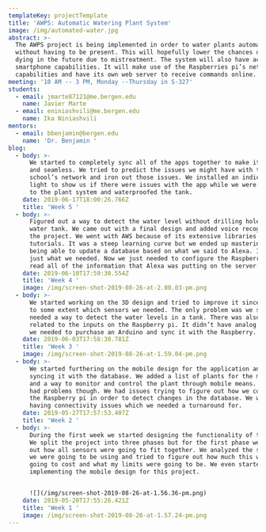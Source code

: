 ```yaml
---
templateKey: projectTemplate
title: 'AWPS: Automatic Watering Plant System'
image: /img/automated-water.jpg
abstract: >-
  The AWPS project is being implemented in order to water plants automatically
  without having to be present. This will hopefully lower the chances of plants
  dying in the future due to mistreatment. The system will also have access to
  smartphone capabilities. It will make use of the Raspberries pi’s network
  capabilities and have its own web server to receive commands online.
meeting: '10 AM -- 3 PM, Monday --Thursday in S-327'
students:
  - email: jmarte87121@me.bergen.edu
    name: Javier Marte
  - email: eniniashvili@me.bergen.edu
    name: Ika Niniashvili
mentors:
  - email: bbenjamin@bergen.edu
    name: 'Dr. Benjamin '
blog:
  - body: >-
      We started to completely sync all of the apps together to make it smooth
      and seamless. We tried to predict the issues we might have with the
      school’s network and iron out those issues. We installed an indicator
      light to show us if there were issues with the app while we were talking
      to the plant system and waterproofed the tank.
    date: 2019-06-17T18:00:26.766Z
    title: 'Week 5 '
  - body: >-
      Figured out a way to detect the water level without drilling holes in the
      water tank. We came out with a final design and added voice recognition to
      the project. We went with AWS because of its extensive libraries and
      tutorials. It was a steep learning curve but we ended up mastering it and
      being able to update a database based on what we said to Alexa. It was
      just what we needed. Now we just needed to configure the Raspberry pi to
      read all of the information that Alexa was putting on the server.
    date: 2019-06-10T17:59:30.554Z
    title: 'Week 4 '
    image: /img/screen-shot-2019-08-26-at-2.00.03-pm.png
  - body: >-
      We started working on the 3D design and tried to improve it since we know
      to some extent which sensors we needed. The only problem was we still
      needed a way to detect the water levels in a tank. There was also an issue
      related to the inputs on the Raspberry pi. It didn’t have analog reads so
      we needed to purchase an Arduino and sync it with the Raspberry.
    date: 2019-06-03T17:58:30.781Z
    title: 'Week 3 '
    image: /img/screen-shot-2019-08-26-at-1.59.04-pm.png
  - body: >-
      We started furthering on the mobile design for the application and tried
      syncing it with the database. We added a list of plants for the mobile app
      and a way to monitor and control the plant through mobile means. We also
      had problems though. We had issues trying to figure out how we could use
      the Raspberry pi in order to detect changes in the database. We were also
      having connectivity issues which we needed a turnaround for.
    date: 2019-05-27T17:57:53.407Z
    title: 'Week 2 '
  - body: >-
      During the first week we started designing the functionality of the robot.
      We split the project into three phases but for the first phase we figured
      out how all sensors were going to fit together. We analyzed the services
      we were going to be using and tried to figure out how much this was all
      going to cost and what my limits were going to be. We even started
      implementing the mobile design for this project.


      ![](/img/screen-shot-2019-08-26-at-1.56.36-pm.png)
    date: 2019-05-20T17:55:26.421Z
    title: 'Week 1 '
    image: /img/screen-shot-2019-08-26-at-1.57.24-pm.png
---
```



